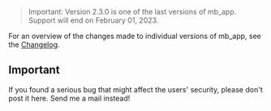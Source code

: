 > Important: Version 2.3.0 is one of the last versions of mb_app. Support will end on February 01, 2023.

For an overview of the changes made to individual versions of mb_app, see the [Changelog](CHANGELOG.md).

## Important
If you found a serious bug that might affect the users' security, please don't post it here. Send me a mail instead!
